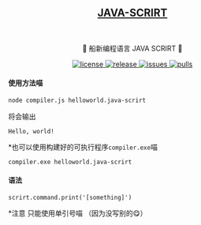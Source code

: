 <h2 align="center">
<a href="https://github.com/camera-2018/JAVA-SCRIRT">JAVA-SCRIRT</a>
</h2><br>

<p align="center">
🎉 船新编程语言 JAVA SCRIRT  🎉
</p>
</div>

<div align="center">

</div>

<p align="center">
  <a href="https://github.com/camera-2018/JAVA-SCRIRT/blob/master/LICENSE">
    <img src="https://img.shields.io/github/license/camera-2018/JAVA-SCRIRT?color=red" alt="license">
  </a>
  <a href="https://github.com/camera-2018/JAVA-SCRIRT/releases">
    <img src="https://img.shields.io/github/v/release/camera-2018/JAVA-SCRIRT?color=purple&include_prereleases" alt="release">
  </a>
  <a href="https://github.com/camera-2018/JAVA-SCRIRT/issues">
    <img src="https://img.shields.io/github/issues/camera-2018/JAVA-SCRIRT.svg?color=lightgreen" alt="issues">
  </a>
  <a href="https://github.com/camera-2018/JAVA-SCRIRT/pulls">
    <img src="https://img.shields.io/github/issues-pr/camera-2018/JAVA-SCRIRT.svg?color=lightgreen" alt="pulls">
  </a>
</p>


#### 使用方法喵
```bash
node compiler.js helloworld.java-scrirt
```

将会输出
```
Hello, world!
```

*也可以使用构建好的可执行程序`compiler.exe`喵
```
compiler.exe helloworld.java-scrirt
```

#### 语法
```
scrirt.command.print('[something]')
```
*注意 只能使用单引号喵 （因为没写别的😋）
